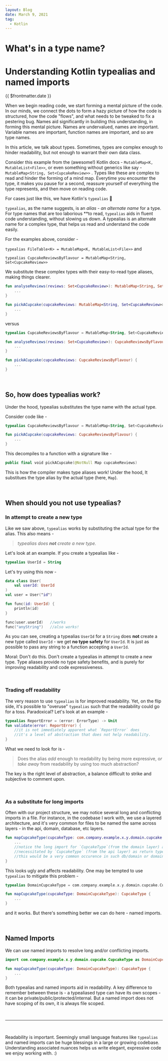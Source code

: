 ```yaml
---
layout: Blog
date: March 9, 2021
tag:
  - Kotlin
---
```

# What's in a type name?
# Understanding Kotlin typealias and named imports
<p class="metaData"> {{ $frontmatter.date }} </p>

When we begin reading code, we start forming a mental picture of the code. In our minds, we connect the dots to form a hazy picture of how the code is structured, how the code "flows", and what needs to be tweaked to fix a pestering bug. Names aid significantly in building this understanding, in forming this mental picture. Names are undervalued, names are important. Variable names are important, function names are important, and so are type names.

In this article, we talk about types. Sometimes, types are complex enough to hinder readability, but not enough to warrant their own data class.

Consider this example from the (awesome!) Kotlin docs - `MutableMap<K, MutableList<File>>`, or even something without generics like say - `MutableMap<String, Set<CupcakeReview>>` . Types like these are complex to read and hinder the forming of a mind map. Everytime you encounter the type, it makes you pause for a second, reassure yourself of everything the type represents, and then move on reading code. 

For cases just like this, we have Kotlin's `typealias` 🎉

`typealias`, as the name suggests, is an *alias* *-* *an alternate name* for a type. For type names that are too laborious **to read, `typealias` aids in fluent code understanding, without slowing us down. A typealias is an alternate name for a complex type, that helps us read and understand the code easily.

For the examples above, consider - 

`typealias FileTable<K> = MutableMap<K, MutableList<File>>` and 

`typealias CupcakeReviewsByFlavour = MutableMap<String, Set<CupcakeReview>>`   

We substitute these complex types with their easy-to-read type aliases, making things clearer.

```kotlin
fun analyseReviews(reviews: Set<CupcakeReview>): MutableMap<String, Set<CupcakeReview>> {
	...
}

fun pickACupcake(cupcakeReviews: MutableMap<String, Set<CupcakeReview>>) {
    ...
}
```

versus 

```kotlin
typealias CupcakeReviewsByFlavour = MutableMap<String, Set<CupcakeReview>>

fun analyseReviews(reviews: Set<CupcakeReview>): CupcakeReviewsByFlavour {
	...
}

fun pickACupcake(cupcakeReviews: CupcakeReviewsByFlavour) {
    ...
}
```
<br/>

## So, how does typealias work?

Under the hood, typealias substitutes the type name with the actual type.

Consider code like - 

```kotlin
typealias CupcakeReviewsByFlavour = MutableMap<String, Set<CupcakeReview>>   

fun pickACupcake(cupcakeReviews: CupcakeReviewsByFlavour) {
    ...
}
```

This decompiles to a function with a signature like - 

```kotlin
public final void pickACupcake(@NotNull Map cupcakeReviews)
```

This is how the compiler makes type aliases work! Under the hood, It substitues the type alias by  the actual type (here, `Map`).

<br/>

## When should you not use typealias?

### In attempt to create a new type

Like we saw above, `typealias` works by substituting the actual type for the alias. This also means - 

> *typealias does **not** create a new type.*

Let's look at an example. If you create a typealias like -  

```kotlin
typealias UserId = String
```

Let's try using this now - 

```kotlin
data class User(
    val userId: UserId
)
val user = User("id")

fun func(id: UserId) {
    println(id)
}

func(user.userId)   //works
func("anyString")   //also works!
```

As you can see, creating a typealias `UserId` for a `String` does **not** create a new type called `UserId` - we get **no type safety** for `UserId`. It is just as possible to pass any string to a function accepting a `UserId`.

Moral: Don't do this. Don't create a typealias in attempt to create a new type. Type aliases provide no type safety benefits, and is purely for improving readability and code expressiveness.

<br/>

### Trading off readability

The very reason to use `typealias` is for improved readability. Yet, on the flip side, it's possible to "overuse" `typealias` such that the readability could go for a toss. Paradoxical? Let's look at an example - 

```kotlin
typealias ReportError = (error: ErrorType) -> Unit
fun validate(error: ReportError) {
	//it is not immediately apparent what `ReportError` does
	//it's a level of abstraction that does not help readability.
}
```

What we need to look for is - 

> Does the alias *add* enough to readability by being more expressive, o*r take away* from readability by using too much abstraction?

The key is the right level of abstraction, a balance difficult to strike and subjective to comment upon.

<br/>

### As a substitute for long imports

Often with our project structure, we may notice several long and conflicting imports in a file. For instance, in the codebase I work with, we use a layered architecture, and it's very common for files to be named the same across layers - in the api, domain, database, etc layers. 

```kotlin
fun mapCupcakeType(cupcakeType: com.company.example.x.y.domain.cupcake.CupcakeType): CupcakeType {
	...
	//notice the long import for `CupcakeType`(from the domain layer) as parameter
	//necessitated by `CupcakeType` (from the api layer) as return type.
	//this would be a very common occurence in such db/domain or domain/api mapper files.  
}
```

This looks ugly and affects readability. One may be tempted to use `typealias` to mitigate this problem - 

```kotlin
typealias DomainCupcakeType = com.company.example.x.y.domain.cupcake.CupcakeType

fun mapCupcakeType(cupcakeType: DomainCupcakeType): CupcakeType {
	...	
}
```

and it works. But there's something better we can do here - named imports.

<br/>

## Named Imports

We can use named imports to resolve long and/or conflicting imports. 

```kotlin
import com.company.example.x.y.domain.cupcake.CupcakeType as DomainCupcakeType

fun mapCupcakeType(cupcakeType: DomainCupcakeType): CupcakeType {
	...	
}
```

Both typealias and named imports aid in readability. A key difference to remember between these is - a typealiased type can have its own scopes - it can be private/public/protected/internal. But a named import does not have scoping of its own, it is always file scoped.

<br/>

---

<br/>

Readability is important. Seemingly small language features like `typealias` and named imports can be huge blessings in a large or growing codebase. Understanding associated nuances helps us write elegant, expressive code we enjoy working with. :)